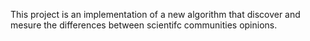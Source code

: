 This project is an implementation of a new algorithm that discover and mesure the differences between scientifc communities opinions.
